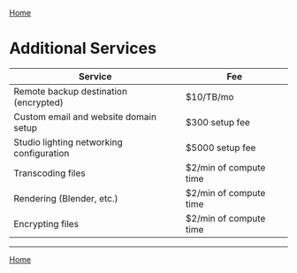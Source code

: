 [Home](index)
# Additional Services

| Service                                  | Fee                    |
| ---------------------------------------- | ---------------------- |
| Remote backup destination (encrypted)    | $10/TB/mo              |
| Custom email and website domain setup    | $300 setup fee         |
| Studio lighting networking configuration | $5000 setup fee        |
| Transcoding files                        | $2/min of compute time |
| Rendering (Blender, etc.)                | $2/min of compute time |
| Encrypting files                         | $2/min of compute time |

---

[Home](index)